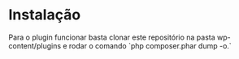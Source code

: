 <h1>Instalação</h1>
Para o plugin funcionar basta clonar este repositório na pasta wp-content/plugins e rodar o comando `php composer.phar dump -o.`
